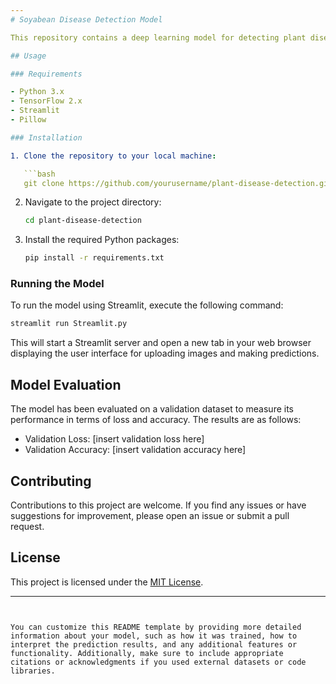 ```yaml
---
# Soyabean Disease Detection Model

This repository contains a deep learning model for detecting plant diseases using convolutional neural networks (CNNs). The model is based on the InceptionV3 architecture and has been trained on a dataset of images containing various plant diseases.

## Usage

### Requirements

- Python 3.x
- TensorFlow 2.x
- Streamlit
- Pillow

### Installation

1. Clone the repository to your local machine:

   ```bash
   git clone https://github.com/yourusername/plant-disease-detection.git
   ```

2. Navigate to the project directory:

   ```bash
   cd plant-disease-detection
   ```

3. Install the required Python packages:

   ```bash
   pip install -r requirements.txt
   ```

### Running the Model

To run the model using Streamlit, execute the following command:

```bash
streamlit run Streamlit.py
```

This will start a Streamlit server and open a new tab in your web browser displaying the user interface for uploading images and making predictions.

## Model Evaluation

The model has been evaluated on a validation dataset to measure its performance in terms of loss and accuracy. The results are as follows:

- Validation Loss: [insert validation loss here]
- Validation Accuracy: [insert validation accuracy here]

## Contributing

Contributions to this project are welcome. If you find any issues or have suggestions for improvement, please open an issue or submit a pull request.

## License

This project is licensed under the [MIT License](LICENSE).

---
```


You can customize this README template by providing more detailed information about your model, such as how it was trained, how to interpret the prediction results, and any additional features or functionality. Additionally, make sure to include appropriate citations or acknowledgments if you used external datasets or code libraries.
